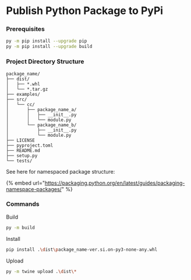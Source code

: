 # Publish Python Package to PyPi

### Prerequisites

```bash
py -m pip install --upgrade pip
py -m pip install --upgrade build
```

### Project Directory Structure

```
package_name/
├── dist/
│   ├── *.whl
│   └── *.tar.gz
├── examples/
├── src/
│   └── cc/
│       ├── package_name_a/
│       │   ├── __init__.py
│       │   └── module.py
│       └── package_name_b/
│           ├── __init__.py
│           └── module.py
├── LICENSE
├── pyproject.toml
├── README.md
├── setup.py
└── tests/
```

See here for namespaced package structure:

{% embed url="https://packaging.python.org/en/latest/guides/packaging-namespace-packages/" %}



### Commands

Build

```bash
py -m build
```

Install

```bash
pip install .\dist\package_name-ver.si.on-py3-none-any.whl
```

Upload

```bash
py -m twine upload .\dist\*
```
